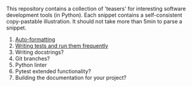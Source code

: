 This repository contains a collection of 'teasers' for interesting software development tools (in Python). Each snippet contains a self-consistent copy-pastable illustration. It should not take more than 5min to parse a snippet.

1) [Auto-formatting](./snippets/auto_formatting/auto_formatting.md)
2) [Writing tests and run them frequently](./snippets/pytest_git_hooks/pytest_git_hooks.md)
3) Writing docstrings?
4) Git branches?
5) Python linter
6) Pytest extended functionality?
7) Building the documentation for your project?
